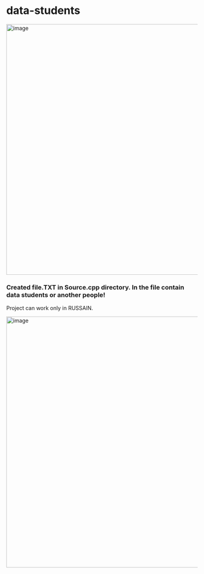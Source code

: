 # data-students
<img width="661" alt="image" src="https://user-images.githubusercontent.com/69119928/149661633-33c62bbf-0313-472c-b106-7ff83763c2d4.png">  

### Сreated file.TXT in Source.cpp directory. In the file contain data students or another people!  

Project can work only in RUSSAIN.  

<img width="662" alt="image" src="https://user-images.githubusercontent.com/69119928/149661858-95707dfe-10c5-449d-9999-eb6896e491b5.png">
